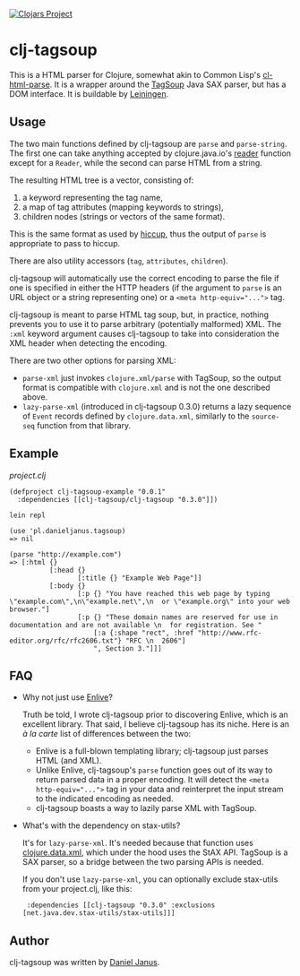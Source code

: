 [![Clojars Project](http://clojars.org/clj-tagsoup/clj-tagsoup/latest-version.svg)](http://clojars.org/clj-tagsoup/clj-tagsoup)

clj-tagsoup
===========

This is a HTML parser for Clojure, somewhat akin to Common Lisp's
[cl-html-parse].  It is a wrapper around the [TagSoup] Java SAX
parser, but has a DOM interface.  It is buildable by [Leiningen].

Usage
-----

The two main functions defined by clj-tagsoup are `parse` and `parse-string`.
The first one can take anything accepted by clojure.java.io's [reader] function
except for a `Reader`,
while the second can parse HTML from a string.

The resulting HTML tree is a vector, consisting of:

 1. a keyword representing the tag name,
 2. a map of tag attributes (mapping keywords to strings),
 3. children nodes (strings or vectors of the same format).

This is the same format as used by [hiccup], thus the output of `parse` is
appropriate to pass to hiccup.

There are also utility accessors (`tag`, `attributes`, `children`).

clj-tagsoup will automatically use the correct encoding to parse the file if
one is specified in either the HTTP headers (if the argument to `parse` is an
URL object or a string representing one) or a `<meta http-equiv="...">` tag.

clj-tagsoup is meant to parse HTML tag soup, but, in practice, nothing
prevents you to use it to parse arbitrary (potentially malformed)
XML. The `:xml` keyword argument causes clj-tagsoup to take into
consideration the XML header when detecting the encoding.

There are two other options for parsing XML:

 * `parse-xml` just invokes `clojure.xml/parse` with TagSoup, so
   the output format is compatible with `clojure.xml` and is not
   the one described above.
 * `lazy-parse-xml` (introduced in clj-tagsoup 0.3.0) returns a 
   lazy sequence of `Event` records defined by `clojure.data.xml`,
   similarly to the `source-seq` function from that library.

Example
-------

*project.clj*
```
(defproject clj-tagsoup-example "0.0.1"
  :dependencies [[clj-tagsoup/clj-tagsoup "0.3.0"]])
```

    lein repl

    (use 'pl.danieljanus.tagsoup)
    => nil

    (parse "http://example.com")
    => [:html {}
              [:head {}
                     [:title {} "Example Web Page"]]
              [:body {}
                     [:p {} "You have reached this web page by typing \"example.com\",\n\"example.net\",\n  or \"example.org\" into your web browser."]
                     [:p {} "These domain names are reserved for use in documentation and are not available \n  for registration. See "
                         [:a {:shape "rect", :href "http://www.rfc-editor.org/rfc/rfc2606.txt"} "RFC \n  2606"]
                         ", Section 3."]]]
                         
FAQ
---

 * Why not just use [Enlive]?
   
   Truth be told, I wrote clj-tagsoup prior to discovering Enlive, which is an excellent library. That said,
   I believe clj-tagsoup has its niche. Here is an _à la carte_ list of differences between the two:
  
   - Enlive is a full-blown templating library; clj-tagsoup just parses HTML (and XML).
   - Unlike Enlive, clj-tagsoup's `parse` function goes out of its way to return parsed data in a proper
     encoding. It will detect the `<meta http-equiv="...">` tag in your data and reinterpret the input
     stream to the indicated encoding as needed.
   - clj-tagsoup boasts a way to lazily parse XML with TagSoup.
   
 * What's with the dependency on stax-utils?
 
   It's for `lazy-parse-xml`. It's needed because that function uses [clojure.data.xml], which under the hood
   uses the StAX API. TagSoup is a SAX parser, so a bridge between the two parsing APIs is needed.

   If you don't use `lazy-parse-xml`, you can optionally exclude stax-utils from your project.clj, like this:
   
        :dependencies [[clj-tagsoup "0.3.0" :exclusions [net.java.dev.stax-utils/stax-utils]]]

Author
------

clj-tagsoup was written by [Daniel Janus].

 [cl-html-parse]: http://www.cliki.net/CL-HTML-Parse
 [clojure.data.xml]: https://github.com/clojure/data.xml
 [reader]: http://richhickey.github.com/clojure-contrib/branch-1.1.x/duck-streams-api.html#clojure.contrib.duck-streams/reader
 [Daniel Janus]: http://danieljanus.pl
 [Enlive]: http://github.com/cgrand/enlive
 [TagSoup]: http://home.ccil.org/~cowan/XML/tagsoup/
 [Leiningen]: http://github.com/technomancy/leiningen
 [hiccup]: http://github.com/weavejester/hiccup
